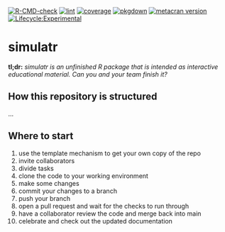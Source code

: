 [![R-CMD-check](https://github.com/kkmann/workshop-r-swe/actions/workflows/check.yml/badge.svg)](https://github.com/kkmann/workshop-r-swe/actions/workflows/check.yml)
[![lint](https://github.com/kkmann/workshop-r-swe/actions/workflows/lint.yml/badge.svg)](https://github.com/kkmann/workshop-r-swe/actions/workflows/lint.yml)
[![coverage](https://github.com/kkmann/workshop-r-swe/actions/workflows/covr.yml/badge.svg)](https://github.com/kkmann/workshop-r-swe/actions/workflows/covr.yml)
[![pkgdown](https://github.com/kkmann/workshop-r-swe/actions/workflows/pkgdown.yml/badge.svg)](https://github.com/kkmann/workshop-r-swe/actions/workflows/pkgdown.yml)
[![metacran version](https://www.r-pkg.org/badges/version/simulatr)](https://cran.r-project.org/package=simulatr)
[![Lifecycle:Experimental](https://img.shields.io/badge/Lifecycle-Experimental-339999)](https://github.com/kkmann/simulatr)


# simulatr

**tl;dr:** *simulatr is an unfinished R package that is intended as interactive educational material. Can you and your team finish it?*

## How this repository is structured

...

## Where to start

1. use the template mechanism to get your own copy of the repo
2. invite collaborators
3. divide tasks
4. clone the code to your working environment
5. make some changes 
6. commit your changes to a branch
7. push your branch 
8. open a pull request and wait for the checks to run through
9. have a collaborator review the code and merge back into main
10. celebrate and check out the updated documentation

